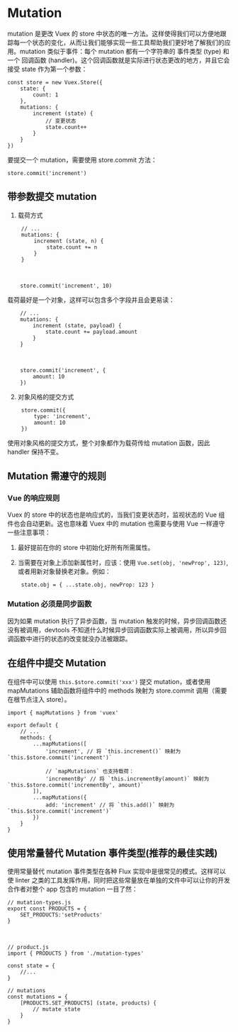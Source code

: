 # Mutation

mutation 是更改 Vuex 的 store 中状态的唯一方法。这样使得我们可以方便地跟踪每一个状态的变化，从而让我们能够实现一些工具帮助我们更好地了解我们的应用。mutation 类似于事件：每个 mutation 都有一个字符串的 事件类型 (type) 和 一个 回调函数 (handler)。这个回调函数就是实际进行状态更改的地方，并且它会接受 state 作为第一个参数：

	const store = new Vuex.Store({
		state: {
			count: 1
		},
		mutations: {
			increment (state) {
				// 变更状态
				state.count++
			}
		}
	})

要提交一个 mutation，需要使用 store.commit 方法：

	store.commit('increment')

## 带参数提交 mutation

1. 载荷方式

		// ...
		mutations: {
			increment (state, n) {
				state.count += n
			}
		}

<br/>

		store.commit('increment', 10)

载荷最好是一个对象，这样可以包含多个字段并且会更易读：

		// ...
		mutations: {
			increment (state, payload) {
				state.count += payload.amount
			}
		}
		
<br/>

		store.commit('increment', {
			amount: 10
		})

2. 对象风格的提交方式

		store.commit({
			type: 'increment',
			amount: 10
		})

使用对象风格的提交方式，整个对象都作为载荷传给 mutation 函数，因此 handler 保持不变。

## Mutation 需遵守的规则

###  Vue 的响应规则

Vuex 的 store 中的状态也是响应式的，当我们变更状态时，监视状态的 Vue 组件也会自动更新。这也意味着 Vuex 中的 mutation 也需要与使用 Vue 一样遵守一些注意事项：

1. 最好提前在你的 store 中初始化好所有所需属性。
2. 当需要在对象上添加新属性时，应该：使用 `Vue.set(obj, 'newProp', 123)`, 或者用新对象替换老对象。例如：

		state.obj = { ...state.obj, newProp: 123 }

### Mutation 必须是同步函数

因为如果 mutation 执行了异步函数，当 mutation 触发的时候，异步回调函数还没有被调用，devtools 不知道什么时候异步回调函数实际上被调用，所以异步回调函数中进行的状态的改变就没办法被跟踪。

## 在组件中提交 Mutation

在组件中可以使用 `this.$store.commit('xxx')` 提交 mutation，或者使用 mapMutations 辅助函数将组件中的 methods 映射为 store.commit 调用（需要在根节点注入 store）。

	import { mapMutations } from 'vuex'

	export default {
		// ...
		methods: {
			...mapMutations([
				'increment', // 将 `this.increment()` 映射为 `this.$store.commit('increment')`

				// `mapMutations` 也支持载荷：
				'incrementBy' // 将 `this.incrementBy(amount)` 映射为 `this.$store.commit('incrementBy', amount)`
			]),
			...mapMutations({
				add: 'increment' // 将 `this.add()` 映射为 `this.$store.commit('increment')`
			})
		}
	}

## 使用常量替代 Mutation 事件类型(推荐的最佳实践)

使用常量替代 mutation 事件类型在各种 Flux 实现中是很常见的模式。这样可以使 linter 之类的工具发挥作用，同时把这些常量放在单独的文件中可以让你的开发合作者对整个 app 包含的 mutation 一目了然：

	// mutation-types.js
	export const PRODUCTS = {
		SET_PRODUCTS:'setProducts'
	}

<br>

	// product.js
	import { PRODUCTS } from './mutation-types'

	const state = {
		//...
	}

	// mutations
	const mutations = {
		[PRODUCTS.SET_PRODUCTS] (state, products) {
			// mutate state
		}
	}


